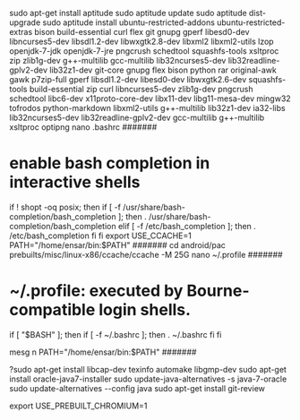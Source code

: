 sudo apt-get install aptitude
sudo aptitude update 
sudo aptitude dist-upgrade
sudo aptitude install ubuntu-restricted-addons ubuntu-restricted-extras bison build-essential curl flex git gnupg gperf libesd0-dev libncurses5-dev libsdl1.2-dev libwxgtk2.8-dev libxml2 libxml2-utils lzop openjdk-7-jdk openjdk-7-jre pngcrush schedtool squashfs-tools xsltproc zip zlib1g-dev g++-multilib gcc-multilib lib32ncurses5-dev lib32readline-gplv2-dev lib32z1-dev git-core gnupg flex bison python rar original-awk gawk p7zip-full gperf libsdl1.2-dev libesd0-dev libwxgtk2.6-dev squashfs-tools build-essential zip curl libncurses5-dev zlib1g-dev pngcrush schedtool libc6-dev x11proto-core-dev libx11-dev libg11-mesa-dev mingw32 tofrodos python-markdown libxml2-utils g++-multilib lib32z1-dev ia32-libs lib32ncurses5-dev lib32readline-gplv2-dev gcc-multilib g++-multilib xsltproc optipng
nano .bashrc 
#######
# enable bash completion in interactive shells
if ! shopt -oq posix; then
  if [ -f /usr/share/bash-completion/bash_completion ]; then
    . /usr/share/bash-completion/bash_completion
  elif [ -f /etc/bash_completion ]; then
    . /etc/bash_completion
  fi
fi
export USE_CCACHE=1
PATH="/home/ensar/bin:$PATH"
#######
cd android/pac
prebuilts/misc/linux-x86/ccache/ccache -M 25G
nano ~/.profile
#######
# ~/.profile: executed by Bourne-compatible login shells.

if [ "$BASH" ]; then
  if [ -f ~/.bashrc ]; then
    . ~/.bashrc
  fi
fi

mesg n
PATH="/home/ensar/bin:$PATH"
#######

?sudo apt-get install libcap-dev texinfo automake libgmp-dev
sudo apt-get install oracle-java7-installer
sudo update-java-alternatives -s java-7-oracle
sudo update-alternatives --config java
sudo apt-get install git-review

export USE_PREBUILT_CHROMIUM=1
